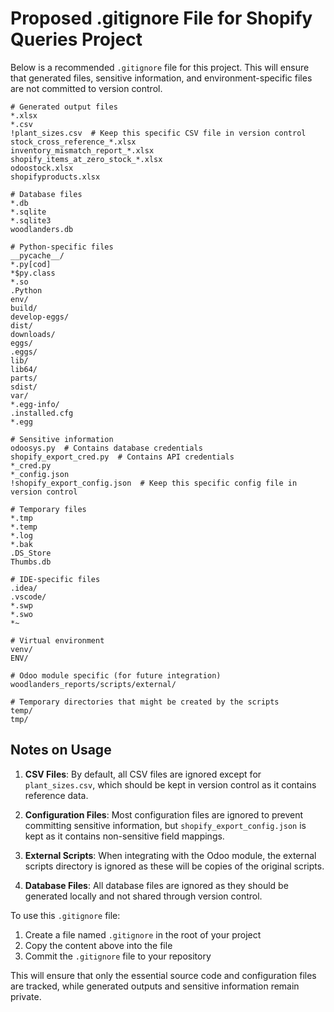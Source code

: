 # Proposed .gitignore File for Shopify Queries Project

Below is a recommended `.gitignore` file for this project. This will ensure that generated files, sensitive information, and environment-specific files are not committed to version control.

```
# Generated output files
*.xlsx
*.csv
!plant_sizes.csv  # Keep this specific CSV file in version control
stock_cross_reference_*.xlsx
inventory_mismatch_report_*.xlsx
shopify_items_at_zero_stock_*.xlsx
odoostock.xlsx
shopifyproducts.xlsx

# Database files
*.db
*.sqlite
*.sqlite3
woodlanders.db

# Python-specific files
__pycache__/
*.py[cod]
*$py.class
*.so
.Python
env/
build/
develop-eggs/
dist/
downloads/
eggs/
.eggs/
lib/
lib64/
parts/
sdist/
var/
*.egg-info/
.installed.cfg
*.egg

# Sensitive information
odoosys.py  # Contains database credentials
shopify_export_cred.py  # Contains API credentials
*_cred.py
*_config.json
!shopify_export_config.json  # Keep this specific config file in version control

# Temporary files
*.tmp
*.temp
*.log
*.bak
.DS_Store
Thumbs.db

# IDE-specific files
.idea/
.vscode/
*.swp
*.swo
*~

# Virtual environment
venv/
ENV/

# Odoo module specific (for future integration)
woodlanders_reports/scripts/external/

# Temporary directories that might be created by the scripts
temp/
tmp/
```

## Notes on Usage

1. **CSV Files**: By default, all CSV files are ignored except for `plant_sizes.csv`, which should be kept in version control as it contains reference data.

2. **Configuration Files**: Most configuration files are ignored to prevent committing sensitive information, but `shopify_export_config.json` is kept as it contains non-sensitive field mappings.

3. **External Scripts**: When integrating with the Odoo module, the external scripts directory is ignored as these will be copies of the original scripts.

4. **Database Files**: All database files are ignored as they should be generated locally and not shared through version control.

To use this `.gitignore` file:

1. Create a file named `.gitignore` in the root of your project
2. Copy the content above into the file
3. Commit the `.gitignore` file to your repository

This will ensure that only the essential source code and configuration files are tracked, while generated outputs and sensitive information remain private.